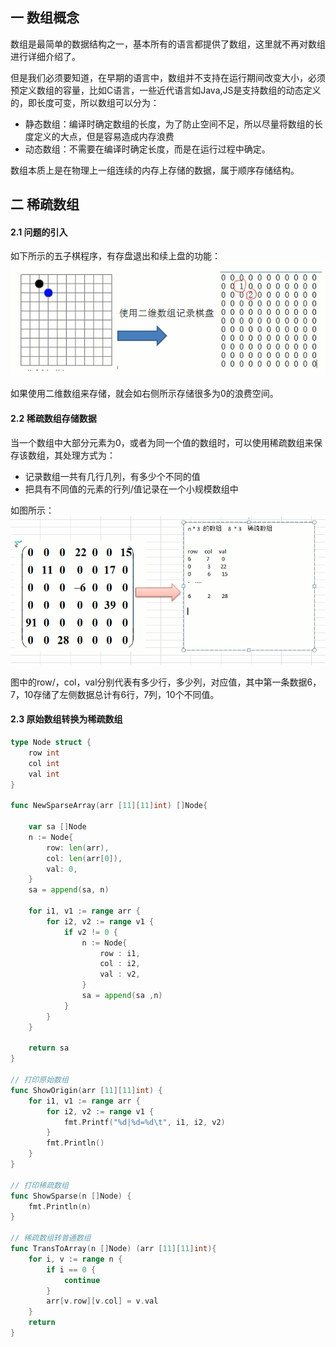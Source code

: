 ## 一 数组概念

数组是最简单的数据结构之一，基本所有的语言都提供了数组，这里就不再对数组进行详细介绍了。    

但是我们必须要知道，在早期的语言中，数组并不支持在运行期间改变大小，必须预定义数组的容量，比如C语言，一些近代语言如Java,JS是支持数组的动态定义的，即长度可变，所以数组可以分为：
- 静态数组：编译时确定数组的长度，为了防止空间不足，所以尽量将数组的长度定义的大点，但是容易造成内存浪费
- 动态数组：不需要在编译时确定长度，而是在运行过程中确定。

数组本质上是在物理上一组连续的内存上存储的数据，属于顺序存储结构。

## 二 稀疏数组

#### 2.1 问题的引入

如下所示的五子棋程序，有存盘退出和续上盘的功能：  
![](../../images/structure/sparsearry-1.png)

如果使用二维数组来存储，就会如右侧所示存储很多为0的浪费空间。  

#### 2.2 稀疏数组存储数据

当一个数组中大部分元素为0，或者为同一个值的数组时，可以使用稀疏数组来保存该数组，其处理方式为：
- 记录数组一共有几行几列，有多少个不同的值
- 把具有不同值的元素的行列/值记录在一个小规模数组中

如图所示：  
![](../../images/structure/sparsearry-2.png)

图中的row/，col，val分别代表有多少行，多少列，对应值，其中第一条数据6，7，10存储了左侧数据总计有6行，7列，10个不同值。  

#### 2.3 原始数组转换为稀疏数组

```go
type Node struct {
	row int
	col int
	val int
}

func NewSparseArray(arr [11][11]int) []Node{

	var sa []Node
	n := Node{
		row: len(arr),
		col: len(arr[0]),
		val: 0,
	}
	sa = append(sa, n)

	for i1, v1 := range arr {
        for i2, v2 := range v1 {
            if v2 != 0 {
                n := Node{
                    row : i1,
                    col : i2,
                    val : v2,
                }
                sa = append(sa ,n)
            }
        }
	}

	return sa
}

// 打印原始数组
func ShowOrigin(arr [11][11]int) {
	for i1, v1 := range arr {
        for i2, v2 := range v1 {
            fmt.Printf("%d|%d=%d\t", i1, i2, v2)
        }
        fmt.Println()
    }
}

// 打印稀疏数组
func ShowSparse(n []Node) {
	fmt.Println(n)
}

// 稀疏数组转普通数组
func TransToArray(n []Node) (arr [11][11]int){
    for i, v := range n {
        if i == 0 {
            continue
        }
        arr[v.row][v.col] = v.val
	}
	return
}
```
